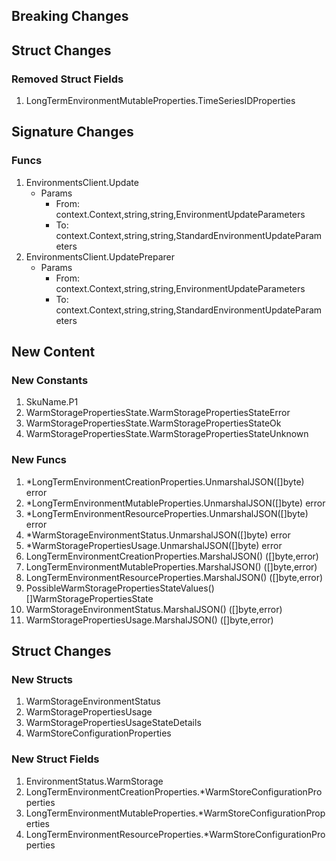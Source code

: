 ## Breaking Changes

## Struct Changes

### Removed Struct Fields

1. LongTermEnvironmentMutableProperties.TimeSeriesIDProperties

## Signature Changes

### Funcs

1. EnvironmentsClient.Update
	- Params
		- From: context.Context,string,string,EnvironmentUpdateParameters
		- To: context.Context,string,string,StandardEnvironmentUpdateParameters
1. EnvironmentsClient.UpdatePreparer
	- Params
		- From: context.Context,string,string,EnvironmentUpdateParameters
		- To: context.Context,string,string,StandardEnvironmentUpdateParameters

## New Content

### New Constants

1. SkuName.P1
1. WarmStoragePropertiesState.WarmStoragePropertiesStateError
1. WarmStoragePropertiesState.WarmStoragePropertiesStateOk
1. WarmStoragePropertiesState.WarmStoragePropertiesStateUnknown

### New Funcs

1. *LongTermEnvironmentCreationProperties.UnmarshalJSON([]byte) error
1. *LongTermEnvironmentMutableProperties.UnmarshalJSON([]byte) error
1. *LongTermEnvironmentResourceProperties.UnmarshalJSON([]byte) error
1. *WarmStorageEnvironmentStatus.UnmarshalJSON([]byte) error
1. *WarmStoragePropertiesUsage.UnmarshalJSON([]byte) error
1. LongTermEnvironmentCreationProperties.MarshalJSON() ([]byte,error)
1. LongTermEnvironmentMutableProperties.MarshalJSON() ([]byte,error)
1. LongTermEnvironmentResourceProperties.MarshalJSON() ([]byte,error)
1. PossibleWarmStoragePropertiesStateValues() []WarmStoragePropertiesState
1. WarmStorageEnvironmentStatus.MarshalJSON() ([]byte,error)
1. WarmStoragePropertiesUsage.MarshalJSON() ([]byte,error)

## Struct Changes

### New Structs

1. WarmStorageEnvironmentStatus
1. WarmStoragePropertiesUsage
1. WarmStoragePropertiesUsageStateDetails
1. WarmStoreConfigurationProperties

### New Struct Fields

1. EnvironmentStatus.WarmStorage
1. LongTermEnvironmentCreationProperties.*WarmStoreConfigurationProperties
1. LongTermEnvironmentMutableProperties.*WarmStoreConfigurationProperties
1. LongTermEnvironmentResourceProperties.*WarmStoreConfigurationProperties
